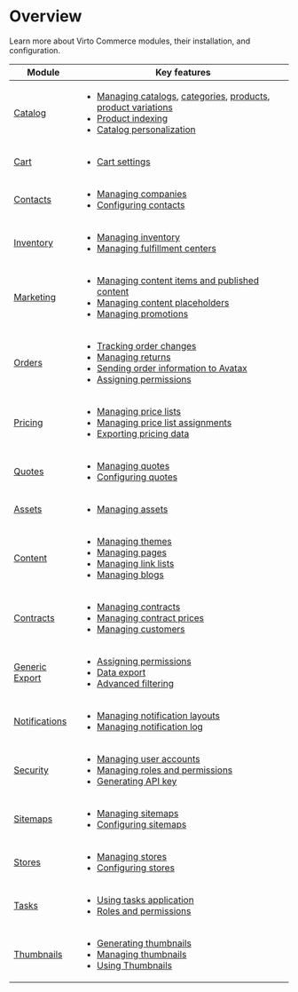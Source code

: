 # Overview

Learn more about Virto Commerce modules, their installation, and configuration.

| Module         	                        | Key features                                                                                                                                     	|
|------------------------------------------	|--------------------------------------------------------------------------------------------------------------------------------------------------	|
| [Catalog](catalog/overview.md)        	| <ul> <li>[Managing catalogs](catalog/add-new-catalog.md), [categories](catalog/managing-categories.md), [products](catalog/managing-products.md), [product variations](catalog/managing-product-variations.md)</li> <li>[Product indexing](catalog/product-indexing.md)</li> <li>[Catalog personalization](catalog-personalization/overview.md)</li> </ul>      	    |
| [Cart](cart/settings.md)                  | <ul> <li>[Cart settings](cart/settings.md)</li> </ul>                                                                                             |     
| [Contacts](contacts/overview.md)       	| <ul> <li>[Managing companies](contacts/managing-contacts.md)</li> <li>[Configuring contacts](contacts/settings.md)</li> </ul>                     |
| [Inventory](inventory/overview.md)      	| <ul> <li>[Managing inventory](inventory/managing-inventory.md)</li> <li>[Managing fulfillment centers](inventory/managing-fulfillment-centers.md)</li> </ul>  |
| [Marketing](marketing/overview.md)      	| <ul> <li>[Managing content items and published content](marketing/managing-content-items.md)</li> <li>[Managing content placeholders](marketing/managing-content-placeholders.md)</li> <li>[Managing promotions](marketing/managing-promotions.md)</li> </ul>            	|
| [Orders](order-management/overview.md)  	| <ul> <li>[Tracking order changes](order-management/tracking-order-changes.md)</li> <li>[Managing returns](order-management/managing-returns.md)</li> <li>[Sending order information to Avatax](order-management/sending-order-information-to-avatax.md)</li> <li>[Assigning permissions](order-management/permissions.md)</li> </ul> 	|
| [Pricing](pricing/overview.md)        	| <ul> <li>[Managing price lists](pricing/creating-new-price-list.md)</li> <li>[Managing price list assignments](pricing/adding-new-assignment.md)</li> <li>[Exporting pricing data](pricing/export-functionality.md)</li> </ul>                                	|
| [Quotes](quotes/overview.md)              | <ul> <li>[Managing quotes](quotes/manage-quotes.md)</li> <li>[Configuring quotes](quotes/settings.md)</li> </ul>  |
| [Assets](assets/overview.md)              | <ul> <li>[Managing assets](assets/managing-assets.md) </li> </ul> |
| [Content](content/overview.md)           | <ul> <li>[Managing themes](content/managing-themes.md)</li> <li>[Managing pages](content/managing-pages.md)</li> <li>[Managing link lists](content/managing-linklists.md)</li> <li>[Managing blogs](content/managing-blogs.md)</li>  </ul> |
| [Contracts](contracts/overview.md)      	| <ul> <li>[Managing contracts](contracts/creating-and-terminating-contracts.md)</li> <li>[Managing contract prices](contracts/managing-contract-prices.md)</li> <li>[Managing customers](contracts/managing-contract-customers.md)</li> </ul>  |
| [Generic Export](generic-export/overview.md)| <ul> <li>[Assigning permissions](generic-export/assigning-permissions.md) </li> <li>[Data export](generic-export/exporting-data.md)</li> <li>[Advanced filtering](generic-export/advanced-filtering.md)</li>  </ul>                                                     |
| [Notifications](notifications/overview.md)| <ul> <li>[Managing notification layouts](notifications/notification-layouts.md)</li> <li>[Managing notification log](notifications/notification-log.md)</li> </ul> |
| [Security](security/overview.md)       	| <ul> <li>[Managing user accounts](security/managing-users.md)</li> <li>[Managing roles and permissions](security/roles-and-permissions.md)</li> <li>[Generating API key](security/api-key.md)</li>  </ul>  |
| [Sitemaps](sitemaps/overview.md)       	| <ul> <li>[Managing sitemaps](sitemaps/configuring-sitemaps.md)</li> <li>[Configuring sitemaps](sitemaps/settings.md)</li> </ul>                   |
| [Stores](store/overview.md)            	| <ul> <li>[Managing stores](store/adding-new-store.md)</li> <li>[Configuring stores](store/configuring-store.md)</li> </ul>                        |
| [Tasks](tasks/overview.md)          	    | <ul> <li>[Using tasks application](tasks/using-application.md)</li> <li>[Roles and permissions](tasks/roles-permissions.md)</li> </ul>            |
| [Thumbnails](thumbnails/overview.md)     	| <ul> <li>[Generating thumbnails](thumbnails/generating-thumbnails.md)</li> <li>[Managing thumbnails](thumbnails/thumbnail-options.md)</li> <li>[Using Thumbnails](thumbnails/using-thumbnails.md)</li> </ul>                                                	|